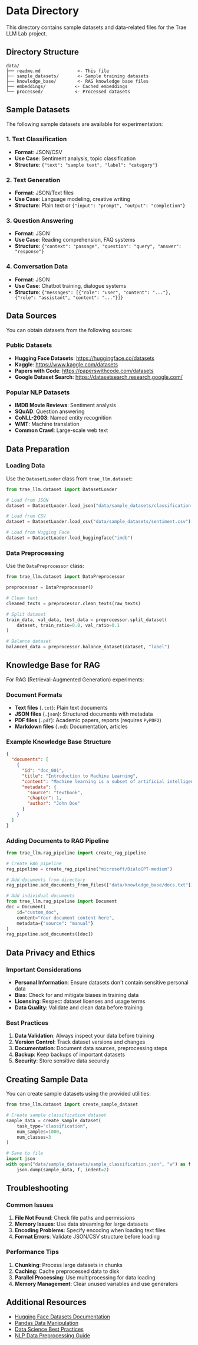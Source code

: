 # Data Directory

This directory contains sample datasets and data-related files for the Trae LLM Lab project.

## Directory Structure

```
data/
├── readme.md              <- This file
├── sample_datasets/       <- Sample training datasets
├── knowledge_base/        <- RAG knowledge base files
├── embeddings/           <- Cached embeddings
└── processed/            <- Processed datasets
```

## Sample Datasets

The following sample datasets are available for experimentation:

### 1. Text Classification
- **Format**: JSON/CSV
- **Use Case**: Sentiment analysis, topic classification
- **Structure**: `{"text": "sample text", "label": "category"}`

### 2. Text Generation
- **Format**: JSON/Text files
- **Use Case**: Language modeling, creative writing
- **Structure**: Plain text or `{"input": "prompt", "output": "completion"}`

### 3. Question Answering
- **Format**: JSON
- **Use Case**: Reading comprehension, FAQ systems
- **Structure**: `{"context": "passage", "question": "query", "answer": "response"}`

### 4. Conversation Data
- **Format**: JSON
- **Use Case**: Chatbot training, dialogue systems
- **Structure**: `{"messages": [{"role": "user", "content": "..."}, {"role": "assistant", "content": "..."}]}`

## Data Sources

You can obtain datasets from the following sources:

### Public Datasets
- **Hugging Face Datasets**: https://huggingface.co/datasets
- **Kaggle**: https://www.kaggle.com/datasets
- **Papers with Code**: https://paperswithcode.com/datasets
- **Google Dataset Search**: https://datasetsearch.research.google.com/

### Popular NLP Datasets
- **IMDB Movie Reviews**: Sentiment analysis
- **SQuAD**: Question answering
- **CoNLL-2003**: Named entity recognition
- **WMT**: Machine translation
- **Common Crawl**: Large-scale web text

## Data Preparation

### Loading Data

Use the `DatasetLoader` class from `trae_llm.dataset`:

```python
from trae_llm.dataset import DatasetLoader

# Load from JSON
dataset = DatasetLoader.load_json("data/sample_datasets/classification.json")

# Load from CSV
dataset = DatasetLoader.load_csv("data/sample_datasets/sentiment.csv")

# Load from Hugging Face
dataset = DatasetLoader.load_huggingface("imdb")
```

### Data Preprocessing

Use the `DataPreprocessor` class:

```python
from trae_llm.dataset import DataPreprocessor

preprocessor = DataPreprocessor()

# Clean text
cleaned_texts = preprocessor.clean_texts(raw_texts)

# Split dataset
train_data, val_data, test_data = preprocessor.split_dataset(
    dataset, train_ratio=0.8, val_ratio=0.1
)

# Balance dataset
balanced_data = preprocessor.balance_dataset(dataset, "label")
```

## Knowledge Base for RAG

For RAG (Retrieval-Augmented Generation) experiments:

### Document Formats
- **Text files** (`.txt`): Plain text documents
- **JSON files** (`.json`): Structured documents with metadata
- **PDF files** (`.pdf`): Academic papers, reports (requires `PyPDF2`)
- **Markdown files** (`.md`): Documentation, articles

### Example Knowledge Base Structure

```json
{
  "documents": [
    {
      "id": "doc_001",
      "title": "Introduction to Machine Learning",
      "content": "Machine learning is a subset of artificial intelligence...",
      "metadata": {
        "source": "textbook",
        "chapter": 1,
        "author": "John Doe"
      }
    }
  ]
}
```

### Adding Documents to RAG Pipeline

```python
from trae_llm.rag_pipeline import create_rag_pipeline

# Create RAG pipeline
rag_pipeline = create_rag_pipeline("microsoft/DialoGPT-medium")

# Add documents from directory
rag_pipeline.add_documents_from_files(["data/knowledge_base/docs.txt"])

# Add individual documents
from trae_llm.rag_pipeline import Document
doc = Document(
    id="custom_doc",
    content="Your document content here",
    metadata={"source": "manual"}
)
rag_pipeline.add_documents([doc])
```

## Data Privacy and Ethics

### Important Considerations
- **Personal Information**: Ensure datasets don't contain sensitive personal data
- **Bias**: Check for and mitigate biases in training data
- **Licensing**: Respect dataset licenses and usage terms
- **Data Quality**: Validate and clean data before training

### Best Practices
1. **Data Validation**: Always inspect your data before training
2. **Version Control**: Track dataset versions and changes
3. **Documentation**: Document data sources, preprocessing steps
4. **Backup**: Keep backups of important datasets
5. **Security**: Store sensitive data securely

## Creating Sample Data

You can create sample datasets using the provided utilities:

```python
from trae_llm.dataset import create_sample_dataset

# Create sample classification dataset
sample_data = create_sample_dataset(
    task_type="classification",
    num_samples=1000,
    num_classes=3
)

# Save to file
import json
with open("data/sample_datasets/sample_classification.json", "w") as f:
    json.dump(sample_data, f, indent=2)
```

## Troubleshooting

### Common Issues

1. **File Not Found**: Check file paths and permissions
2. **Memory Issues**: Use data streaming for large datasets
3. **Encoding Problems**: Specify encoding when loading text files
4. **Format Errors**: Validate JSON/CSV structure before loading

### Performance Tips

1. **Chunking**: Process large datasets in chunks
2. **Caching**: Cache preprocessed data to disk
3. **Parallel Processing**: Use multiprocessing for data loading
4. **Memory Management**: Clear unused variables and use generators

## Additional Resources

- [Hugging Face Datasets Documentation](https://huggingface.co/docs/datasets/)
- [Pandas Data Manipulation](https://pandas.pydata.org/docs/)
- [Data Science Best Practices](https://www.kaggle.com/learn/data-cleaning)
- [NLP Data Preprocessing Guide](https://towardsdatascience.com/nlp-data-preprocessing-a-complete-guide-6c4b0c8b2c8f)